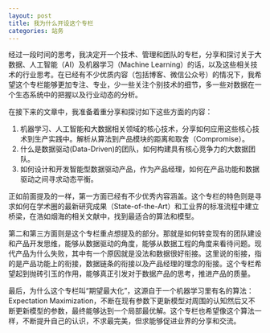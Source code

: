 ```yaml
---
layout: post
title: 我为什么开设这个专栏
categories: 站务
---
```

经过一段时间的思考，我决定开一个技术、管理和团队的专栏，分享和探讨关于大数据、人工智能（AI）及机器学习（Machine Learning）的话，以及这些相关技术的行业思考。在已经有不少优质内容（包括博客、微信公众号）的情况下，我希望这个专栏能够更加专注、专业，少一些关注个别技术的细节，多一些对数据在一个生态系统中的把握以及行业动态的分析。

在接下来的文章中，我准备着重分享和探讨如下这些方面的内容：

1. 机器学习、人工智能和大数据相关领域的核心技术，分享如何应用这些核心技术到生产实践中。解析从算法到产品模块的距离和取舍（Compromise）。
1. 什么是数据驱动(Data-Driven)的团队，如何构建具有核心竞争力的大数据团队。
1. 如何设计和开发智能型数据驱动产品，作为产品经理，如何在产品功能和数据驱动之间寻求动态平衡。

正如前面提及的一样，第一方面已经有不少优秀内容涵盖。这个专栏的特色则是寻求如何在学术圈的最新研究成果（State-of-the-Art）和工业界的标准流程中建立桥梁，在浩如烟海的相关文献中，找到最适合的算法和模型。

第二和第三方面则是这个专栏重点想提及的部分。那就是如何转变现有的团队建设和产品开发思维，能够从数据驱动的角度，能够从数据工程的角度来看待问题。现代产品为什么失败，其中有一个原因就是没法和数据很好衔接。这里说的衔接，指的是产品功能上的衔接，数据链条的衔接以及产品经理的理念的衔接。这个专栏希望起到抛砖引玉的作用，能够真正引发对于数据产品的思考，推进产品的质量。

最后，为什么这个专栏叫“期望最大化”，这源自于一个机器学习里有名的算法：Expectation Maximization，不断在现有参数下更新模型对周围的认知然后又不断更新模型的参数，最终能够达到一个局部最优解。这个专栏也希望像这个算法一样，不断提升自己的认识，不求最完美，但求能够促进业界的分享和交流。
